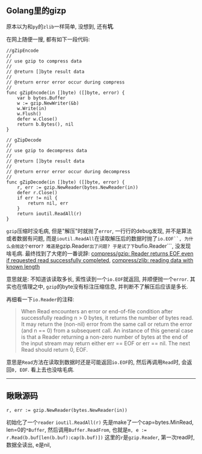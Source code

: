 ## Golang里的gizp

原本以为和`py`的`zlib`一样简单, 没想到, 还有**坑**.

在网上随便一搜, 都有如下一段代码:
```golang
//gZipEncode
//
// use gzip to compress data
//
// @return []byte result data
//
// @return error error occur during compress
//
func gZipEncode(in []byte) ([]byte, error) {
	var b bytes.Buffer
	w := gzip.NewWriter(&b)
	w.Write(in)
	w.Flush()
	defer w.Close()
	return b.Bytes(), nil
}

// gZipDecode
//
// use gzip to decompress data
//
// @return []byte result data
//
// @return error error occur during decompress
//
func gZipDecode(in []byte) ([]byte, error) {
	r, err := gzip.NewReader(bytes.NewReader(in))
	defer r.Close()
	if err != nil {
		return nil, err
	}
	return ioutil.ReadAll(r)
}
```

```gzip```压缩时没毛病, 但是"解压"时就抛了```error```, 一行行的debug发现, 并不是算法或者数据有问题, 而是```ioutil.ReadAll```在读取解压后的数据时抛了```io.EOF``, 为什么会抛这个```error```?
难道是```gzip.Reader```出了问题? 于是试了下```bufio.Reader```, 没发现啥毛病.
最终找到了大佬的一番说辞: [compress/gzip: Reader returns EOF even if requested read successfully completed](https://github.com/golang/go/issues/24713), [compress/zlib: reading data with known length](https://github.com/golang/go/issues/14867)

意思就是: 不知道该读取多长, 索性读到一个```io.EOF```就返回, 并顺便抛一个```error```.
其实也在情理之中, ```gzip```的byte没有标注压缩信息, 并判断不了解压后应该是多长.

再细看一下```io.Reader```的注释:
>When Read encounters an error or end-of-file condition after
successfully reading n > 0 bytes, it returns the number of
bytes read. It may return the (non-nil) error from the same call
or return the error (and n == 0) from a subsequent call.
An instance of this general case is that a Reader returning
a non-zero number of bytes at the end of the input stream may
return either err == EOF or err == nil. The next Read should
return 0, EOF.

意思是```Read```方法在读取到数据时还是可能返回```io.EOF```的, 然后再调用```Read```时, 会返回```0, EOF```. 看上去也没啥毛病.


________________________________

## 瞅瞅源码

```golang
r, err := gzip.NewReader(bytes.NewReader(in))
```
初始化了一个```reader```
```ioutil.ReadAll(r)``` 先是make了一个cap=bytes.MinRead, len=0的```*Buffer```, 
然后调用```Buffer.ReadFrom```, 也就是```m, e := r.Read(b.buf[len(b.buf):cap(b.buf)])```
这里的```r```是```gzip.Reader```, 第一次read时, 数据全读出, e是nil,